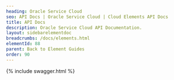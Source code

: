 ```yaml
---
heading: Oracle Service Cloud
seo: API Docs | Oracle Service Cloud | Cloud Elements API Docs
title: API Docs
description: Oracle Service Cloud API Documentation.
layout: sidebarelementdoc
breadcrumbs: /docs/elements.html
elementId: 88
parent: Back to Element Guides
order: 90
---
```


{% include swagger.html %}
